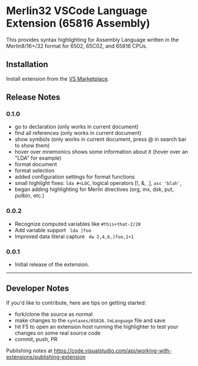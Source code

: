 # Merlin32 VSCode Language Extension (65816 Assembly)

This provides syntax highlighting for Assembly Language written in the Merlin8/16+/32 format for 6502, 65C02, and 65816 CPUs.

## Installation

Install extension from the [VS Marketplace](https://marketplace.visualstudio.com/items?itemName=dagenbrock.vscode-merlin-assembler).


## Release Notes

### 0.1.0 
- go to declaration (only works in current document)
- find all references (only works in current document)
- show symbols (only works in current document, press @ in search bar to show them)
- hover over mnemonics shows some information about it (hover over an "LDA" for example)
- format document
- format selection
- added configuration settings for format functions
- small highlight fixes: `lda #<LOC`, logical operators [!, &, .], `asc 'blah'`,
- began adding highlighting for Merlin directives (org, mx, dsk, put, putbin, etc.) 


### 0.0.2

- Recognize computed variables like `#this+that-2/20`
- Add variable support ` lda ]foo`
- Improved data literal capture ` dw 2,4,6,]foo,1+1`

### 0.0.1

- Initial release of the extension.


-----------------------------------------------------------------------------------------------------------


## Developer Notes

If you'd like to contribute, here are tips on getting started:

- fork/clone the source as normal
- make changes to the `syntaxes/65816.tmLanguage` file and save
- hit F5 to open an extension host running the highlighter to test your changes on some real source code
- commit, push, PR

Publishing notes at https://code.visualstudio.com/api/working-with-extensions/publishing-extension
